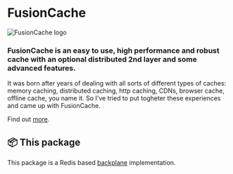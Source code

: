 ﻿# FusionCache

![FusionCache logo](https://raw.githubusercontent.com/jodydonetti/ZiggyCreatures.FusionCache/main/docs/logo-256x256.png)

### FusionCache is an easy to use, high performance and robust cache with an optional distributed 2nd layer and some advanced features.

It was born after years of dealing with all sorts of different types of caches: memory caching, distributed caching, http caching, CDNs, browser cache, offline cache, you name it. So I've tried to put togheter these experiences and came up with FusionCache.

Find out [more](https://github.com/jodydonetti/ZiggyCreatures.FusionCache).

## 📦 This package

This package is a Redis based [backplane](https://github.com/jodydonetti/ZiggyCreatures.FusionCache/blob/main/docs/Backplane.md) implementation.